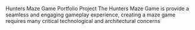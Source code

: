Hunters Maze Game Portfolio Project
The Hunters Maze Game is provide a seamless and engaging gameplay experience, creating a maze game requires many critical technological and architectural concerns
